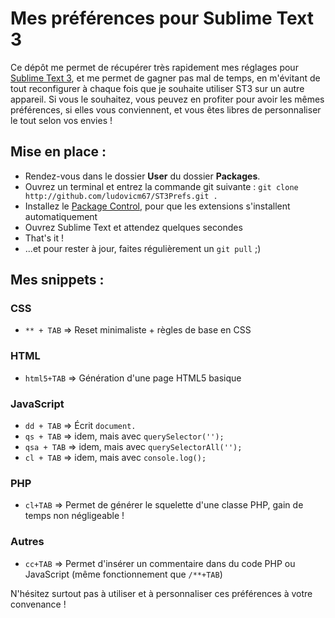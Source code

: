 Mes préférences pour Sublime Text 3
===================================

Ce dépôt me permet de récupérer très rapidement mes réglages pour [Sublime Text 3](http://www.sublimetext.com/3), et me permet de gagner pas mal de temps, en m'évitant de tout reconfigurer à chaque fois que je souhaite utiliser ST3 sur un autre appareil. Si vous le souhaitez, vous peuvez en profiter pour avoir les mêmes préférences, si elles vous conviennent, et vous êtes libres de personnaliser le tout selon vos envies !

## Mise en place :
 * Rendez-vous dans le dossier **User** du dossier **Packages**.
 * Ouvrez un terminal et entrez la commande git suivante : `git clone http://github.com/ludovicm67/ST3Prefs.git .`
 * Installez le [Package Control](https://packagecontrol.io/installation), pour que les extensions s'installent automatiquement
 * Ouvrez Sublime Text et attendez quelques secondes
 * That's it !
 * ...et pour rester à jour, faites régulièrement un `git pull` ;)

## Mes snippets :

### CSS

 * `** + TAB` => Reset minimaliste + règles de base en CSS

### HTML

 * `html5+TAB` => Génération d'une page HTML5 basique

### JavaScript

 * `dd + TAB`  => Écrit `document.`
 * `qs + TAB`  => idem, mais avec `querySelector('');`
 * `qsa + TAB` => idem, mais avec `querySelectorAll('');`
 * `cl + TAB`  => idem, mais avec `console.log();`

### PHP

 * `cl+TAB` => Permet de générer le squelette d'une classe PHP, gain de temps non négligeable !

### Autres

 * `cc+TAB` => Permet d'insérer un commentaire dans du code PHP ou JavaScript (même fonctionnement que `/**+TAB`)


N'hésitez surtout pas à utiliser et à personnaliser ces préférences à votre convenance !
